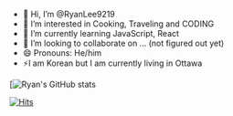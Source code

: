 - 👋 Hi, I’m @RyanLee9219
- 👀 I’m interested in Cooking, Traveling and CODING
- 🌱 I’m currently learning JavaScript, React
- 💞️ I’m looking to collaborate on ... (not figured out yet)
- 😄 Pronouns: He/him
- ⚡I am Korean but I am currently living in Ottawa


[![Ryan's GitHub stats](https://github-readme-stats.vercel.app/api?username=RyanLee9219&show_icons=true&theme=radical)

[![Hits](https://hits.seeyoufarm.com/api/count/incr/badge.svg?url=https%3A%2F%2Fgithub.com%2Fgjbae1212%2Fhit-counter&count_bg=%233DC1C8&title_bg=%23F71730&icon=&icon_color=%23E7E7E7&title=hits&edge_flat=false)](https://hits.seeyoufarm.com)
